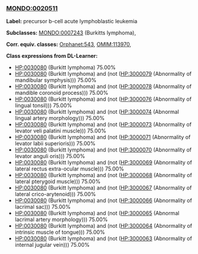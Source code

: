 
### [MONDO:0020511](http://purl.obolibrary.org/obo/MONDO_0020511)
**Label:** precursor b-cell acute lymphoblastic leukemia

**Subclasses:** [MONDO:0007243](http://purl.obolibrary.org/obo/MONDO_0007243) (Burkitts lymphoma), 

**Corr. equiv. classes:** [Orphanet:543](http://www.orpha.net/ORDO/Orphanet_543), [OMIM:113970](http://purl.obolibrary.org/obo/OMIM_113970), 

**Class expressions from DL-Learner:**

- [HP:0030080](http://purl.obolibrary.org/obo/HP_0030080) (Burkitt lymphoma) 75.00%
- [HP:0030080](http://purl.obolibrary.org/obo/HP_0030080) (Burkitt lymphoma) and (not ([HP:3000079](http://purl.obolibrary.org/obo/HP_3000079) (Abnormality of mandibular symphysis))) 75.00%
- [HP:0030080](http://purl.obolibrary.org/obo/HP_0030080) (Burkitt lymphoma) and (not ([HP:3000078](http://purl.obolibrary.org/obo/HP_3000078) (Abnormality of mandible coronoid process))) 75.00%
- [HP:0030080](http://purl.obolibrary.org/obo/HP_0030080) (Burkitt lymphoma) and (not ([HP:3000076](http://purl.obolibrary.org/obo/HP_3000076) (Abnormality of lingual tonsil))) 75.00%
- [HP:0030080](http://purl.obolibrary.org/obo/HP_0030080) (Burkitt lymphoma) and (not ([HP:3000074](http://purl.obolibrary.org/obo/HP_3000074) (Abnormal lingual artery morphology))) 75.00%
- [HP:0030080](http://purl.obolibrary.org/obo/HP_0030080) (Burkitt lymphoma) and (not ([HP:3000073](http://purl.obolibrary.org/obo/HP_3000073) (Abnormality of levator veli palatini muscle))) 75.00%
- [HP:0030080](http://purl.obolibrary.org/obo/HP_0030080) (Burkitt lymphoma) and (not ([HP:3000071](http://purl.obolibrary.org/obo/HP_3000071) (Abnormality of levator labii superioris))) 75.00%
- [HP:0030080](http://purl.obolibrary.org/obo/HP_0030080) (Burkitt lymphoma) and (not ([HP:3000070](http://purl.obolibrary.org/obo/HP_3000070) (Abnormality of levator anguli oris))) 75.00%
- [HP:0030080](http://purl.obolibrary.org/obo/HP_0030080) (Burkitt lymphoma) and (not ([HP:3000069](http://purl.obolibrary.org/obo/HP_3000069) (Abnormality of lateral rectus extra-ocular muscle))) 75.00%
- [HP:0030080](http://purl.obolibrary.org/obo/HP_0030080) (Burkitt lymphoma) and (not ([HP:3000068](http://purl.obolibrary.org/obo/HP_3000068) (Abnormality of lateral pterygoid muscle))) 75.00%
- [HP:0030080](http://purl.obolibrary.org/obo/HP_0030080) (Burkitt lymphoma) and (not ([HP:3000067](http://purl.obolibrary.org/obo/HP_3000067) (Abnormality of lateral crico-arytenoid))) 75.00%
- [HP:0030080](http://purl.obolibrary.org/obo/HP_0030080) (Burkitt lymphoma) and (not ([HP:3000066](http://purl.obolibrary.org/obo/HP_3000066) (Abnormality of lacrimal sac))) 75.00%
- [HP:0030080](http://purl.obolibrary.org/obo/HP_0030080) (Burkitt lymphoma) and (not ([HP:3000065](http://purl.obolibrary.org/obo/HP_3000065) (Abnormal lacrimal artery morphology))) 75.00%
- [HP:0030080](http://purl.obolibrary.org/obo/HP_0030080) (Burkitt lymphoma) and (not ([HP:3000064](http://purl.obolibrary.org/obo/HP_3000064) (Abnormality of intrinsic muscle of tongue))) 75.00%
- [HP:0030080](http://purl.obolibrary.org/obo/HP_0030080) (Burkitt lymphoma) and (not ([HP:3000063](http://purl.obolibrary.org/obo/HP_3000063) (Abnormality of internal jugular vein))) 75.00%


